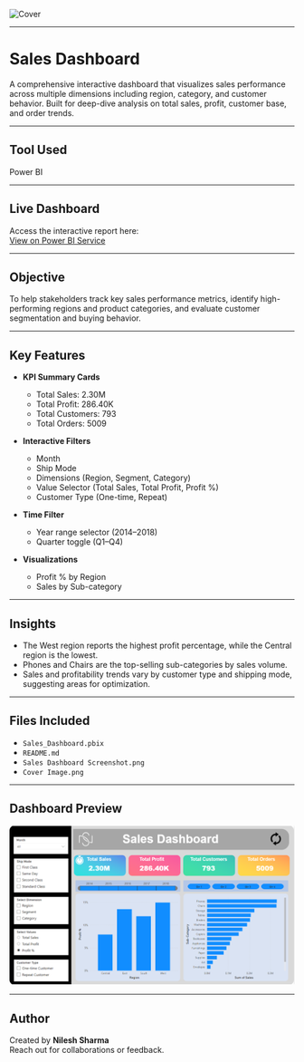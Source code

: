 ![Cover](Cover%20Image.png)

---

# Sales Dashboard

A comprehensive interactive dashboard that visualizes sales performance across multiple dimensions including region, category, and customer behavior. Built for deep-dive analysis on total sales, profit, customer base, and order trends.

---

## Tool Used

Power BI

---

## Live Dashboard

Access the interactive report here:  
[View on Power BI Service](https://app.powerbi.com/reportEmbed?reportId=d18aed8a-9b66-4b51-85ff-74f0bedce7f6&autoAuth=true&ctid=24474f92-a838-4e8c-8c75-c12918e3b160)

---

## Objective

To help stakeholders track key sales performance metrics, identify high-performing regions and product categories, and evaluate customer segmentation and buying behavior.

---

## Key Features

- **KPI Summary Cards**
  - Total Sales: 2.30M  
  - Total Profit: 286.40K  
  - Total Customers: 793  
  - Total Orders: 5009

- **Interactive Filters**
  - Month  
  - Ship Mode  
  - Dimensions (Region, Segment, Category)  
  - Value Selector (Total Sales, Total Profit, Profit %)  
  - Customer Type (One-time, Repeat)

- **Time Filter**
  - Year range selector (2014–2018)  
  - Quarter toggle (Q1–Q4)

- **Visualizations**
  - Profit % by Region  
  - Sales by Sub-category

---

## Insights

- The West region reports the highest profit percentage, while the Central region is the lowest.
- Phones and Chairs are the top-selling sub-categories by sales volume.
- Sales and profitability trends vary by customer type and shipping mode, suggesting areas for optimization.

---

## Files Included

- `Sales_Dashboard.pbix`  
- `README.md`  
- `Sales Dashboard Screenshot.png`  
- `Cover Image.png`

---

## Dashboard Preview

![Dashboard](https://github.com/nileshsharma-dp/Dashboards/blob/main/Sales%20Dashboard/Image/Sales%20Dashboard%20Screenshot.png)

---

## Author

Created by **Nilesh Sharma**  
Reach out for collaborations or feedback.
